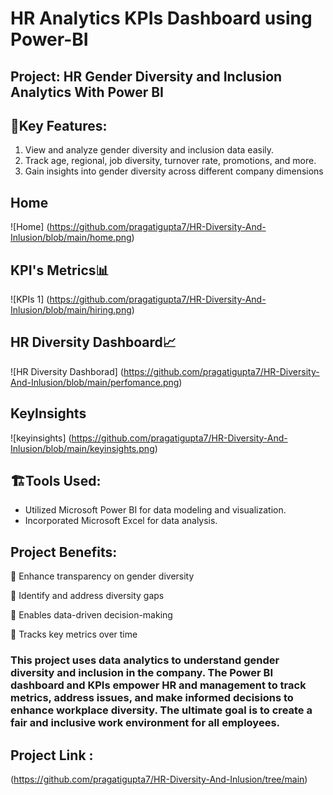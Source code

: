 # HR Analytics KPIs Dashboard using Power-BI
## Project: HR Gender Diversity and Inclusion Analytics With Power BI

## 🔖Key Features:
1. View and analyze gender diversity and inclusion data easily.
2. Track age, regional, job diversity, turnover rate, promotions, and more.
3. Gain insights into gender diversity across different company dimensions
## Home
![Home] (https://github.com/pragatigupta7/HR-Diversity-And-Inlusion/blob/main/home.png)

## KPI's Metrics📊
![KPIs 1] (https://github.com/pragatigupta7/HR-Diversity-And-Inlusion/blob/main/hiring.png)

## HR Diversity Dashboard📈
![HR Diversity Dashborad] (https://github.com/pragatigupta7/HR-Diversity-And-Inlusion/blob/main/perfomance.png)

## KeyInsights
![keyinsights] (https://github.com/pragatigupta7/HR-Diversity-And-Inlusion/blob/main/keyinsights.png)

## 🏗️Tools Used: 
- Utilized Microsoft Power BI for data modeling and visualization.
- Incorporated Microsoft Excel for data analysis.

## Project Benefits:
📌 Enhance transparency on gender diversity

📌 Identify and address diversity gaps

📌 Enables data-driven decision-making

📌 Tracks key metrics over time

### This project uses data analytics to understand gender diversity and inclusion in the company. The Power BI dashboard and KPIs empower HR and management to track metrics, address issues, and make informed decisions to enhance workplace diversity. The ultimate goal is to create a fair and inclusive work environment for all employees.

## Project Link :
(https://github.com/pragatigupta7/HR-Diversity-And-Inlusion/tree/main)
